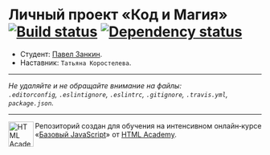 # Личный проект «Код и Магия» [![Build status][travis-image]][travis-url] [![Dependency status][dependency-image]][dependency-url]

* Студент: [Павел Занкин](https://up.htmlacademy.ru/javascript/4/user/110586).
* Наставник: `Татьяна Коростелева`.

---

_Не удаляйте и не обращайте внимание на файлы:_<br>
_`.editorconfig`, `.eslintignore`, `.eslintrc`, `.gitignore`, `.travis.yml`, `package.json`._

---

<a href="https://htmlacademy.ru/intensive/javascript"><img align="left" width="50" height="50" title="HTML Academy" src="https://up.htmlacademy.ru/static/img/intensive/javascript/logo-for-github.svg"></a>

Репозиторий создан для обучения на интенсивном онлайн‑курсе «[Базовый JavaScript](https://htmlacademy.ru/intensive/javascript)» от [HTML Academy](https://htmlacademy.ru).

[travis-image]: https://travis-ci.org/htmlacademy-javascript/110586-code-and-magick.svg?branch=master
[travis-url]: https://travis-ci.org/htmlacademy-javascript/110586-code-and-magick
[dependency-image]: https://david-dm.org/htmlacademy-javascript/110586-code-and-magick.svg?style=flat-square
[dependency-url]: https://david-dm.org/htmlacademy-javascript/110586-code-and-magick

